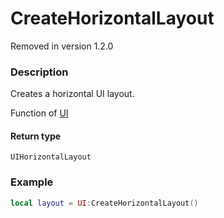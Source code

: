 # CreateHorizontalLayout

<div class="alert alert-danger">Removed in version 1.2.0</div>

### Description

Creates a horizontal UI layout.

Function of [UI](../../)

#### Return type

`UIHorizontalLayout`

### Example

```lua
local layout = UI:CreateHorizontalLayout()
```
